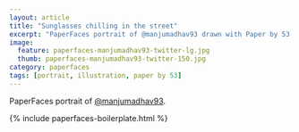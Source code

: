 ```yaml
---
layout: article
title: "Sunglasses chilling in the street"
excerpt: "PaperFaces portrait of @manjumadhav93 drawn with Paper by 53 on an iPad."
image: 
  feature: paperfaces-manjumadhav93-twitter-lg.jpg
  thumb: paperfaces-manjumadhav93-twitter-150.jpg
category: paperfaces
tags: [portrait, illustration, paper by 53]
---
```


PaperFaces portrait of [@manjumadhav93](http://twitter.com/manjumadhav93).

{% include paperfaces-boilerplate.html %}